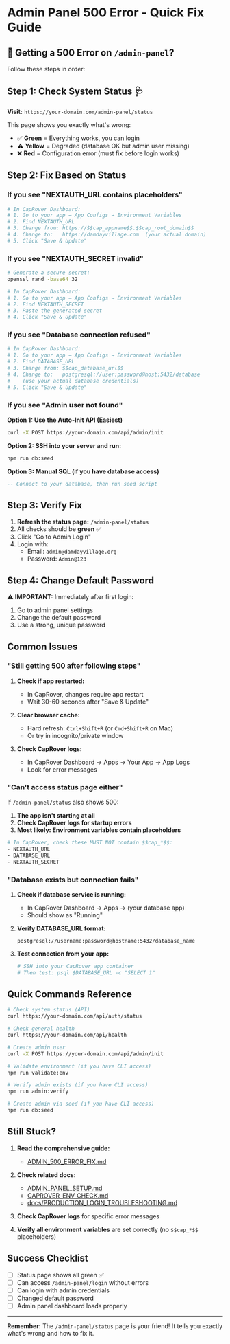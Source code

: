 # Admin Panel 500 Error - Quick Fix Guide

## 🚨 Getting a 500 Error on `/admin-panel`?

Follow these steps in order:

## Step 1: Check System Status 🩺

**Visit:** `https://your-domain.com/admin-panel/status`

This page shows you exactly what's wrong:
- ✅ **Green** = Everything works, you can login
- ⚠️ **Yellow** = Degraded (database OK but admin user missing)
- ❌ **Red** = Configuration error (must fix before login works)

## Step 2: Fix Based on Status

### If you see "NEXTAUTH_URL contains placeholders"

```bash
# In CapRover Dashboard:
# 1. Go to your app → App Configs → Environment Variables
# 2. Find NEXTAUTH_URL
# 3. Change from: https://$$cap_appname$$.$$cap_root_domain$$
# 4. Change to:   https://damdayvillage.com  (your actual domain)
# 5. Click "Save & Update"
```

### If you see "NEXTAUTH_SECRET invalid"

```bash
# Generate a secure secret:
openssl rand -base64 32

# In CapRover Dashboard:
# 1. Go to your app → App Configs → Environment Variables
# 2. Find NEXTAUTH_SECRET
# 3. Paste the generated secret
# 4. Click "Save & Update"
```

### If you see "Database connection refused"

```bash
# In CapRover Dashboard:
# 1. Go to your app → App Configs → Environment Variables
# 2. Find DATABASE_URL
# 3. Change from: $$cap_database_url$$
# 4. Change to:   postgresql://user:password@host:5432/database
#    (use your actual database credentials)
# 5. Click "Save & Update"
```

### If you see "Admin user not found"

**Option 1: Use the Auto-Init API (Easiest)**
```bash
curl -X POST https://your-domain.com/api/admin/init
```

**Option 2: SSH into your server and run:**
```bash
npm run db:seed
```

**Option 3: Manual SQL (if you have database access)**
```sql
-- Connect to your database, then run seed script
```

## Step 3: Verify Fix

1. **Refresh the status page:** `/admin-panel/status`
2. All checks should be **green** ✅
3. Click "Go to Admin Login"
4. Login with:
   - Email: `admin@damdayvillage.org`
   - Password: `Admin@123`

## Step 4: Change Default Password

⚠️ **IMPORTANT:** Immediately after first login:

1. Go to admin panel settings
2. Change the default password
3. Use a strong, unique password

## Common Issues

### "Still getting 500 after following steps"

1. **Check if app restarted:**
   - In CapRover, changes require app restart
   - Wait 30-60 seconds after "Save & Update"

2. **Clear browser cache:**
   - Hard refresh: `Ctrl+Shift+R` (or `Cmd+Shift+R` on Mac)
   - Or try in incognito/private window

3. **Check CapRover logs:**
   - In CapRover Dashboard → Apps → Your App → App Logs
   - Look for error messages

### "Can't access status page either"

If `/admin-panel/status` also shows 500:

1. **The app isn't starting at all**
2. **Check CapRover logs for startup errors**
3. **Most likely: Environment variables contain placeholders**

```bash
# In CapRover, check these MUST NOT contain $$cap_*$$:
- NEXTAUTH_URL
- DATABASE_URL  
- NEXTAUTH_SECRET
```

### "Database exists but connection fails"

1. **Check if database service is running:**
   - In CapRover Dashboard → Apps → (your database app)
   - Should show as "Running"

2. **Verify DATABASE_URL format:**
   ```
   postgresql://username:password@hostname:5432/database_name
   ```

3. **Test connection from your app:**
   ```bash
   # SSH into your CapRover app container
   # Then test: psql $DATABASE_URL -c "SELECT 1"
   ```

## Quick Commands Reference

```bash
# Check system status (API)
curl https://your-domain.com/api/auth/status

# Check general health
curl https://your-domain.com/api/health

# Create admin user
curl -X POST https://your-domain.com/api/admin/init

# Validate environment (if you have CLI access)
npm run validate:env

# Verify admin exists (if you have CLI access)
npm run admin:verify

# Create admin via seed (if you have CLI access)
npm run db:seed
```

## Still Stuck?

1. **Read the comprehensive guide:**
   - [ADMIN_500_ERROR_FIX.md](./ADMIN_500_ERROR_FIX.md)

2. **Check related docs:**
   - [ADMIN_PANEL_SETUP.md](./ADMIN_PANEL_SETUP.md)
   - [CAPROVER_ENV_CHECK.md](./CAPROVER_ENV_CHECK.md)
   - [docs/PRODUCTION_LOGIN_TROUBLESHOOTING.md](./docs/PRODUCTION_LOGIN_TROUBLESHOOTING.md)

3. **Check CapRover logs** for specific error messages

4. **Verify all environment variables** are set correctly (no `$$cap_*$$` placeholders)

## Success Checklist

- [ ] Status page shows all green ✅
- [ ] Can access `/admin-panel/login` without errors
- [ ] Can login with admin credentials
- [ ] Changed default password
- [ ] Admin panel dashboard loads properly

---

**Remember:** The `/admin-panel/status` page is your friend! It tells you exactly what's wrong and how to fix it.
